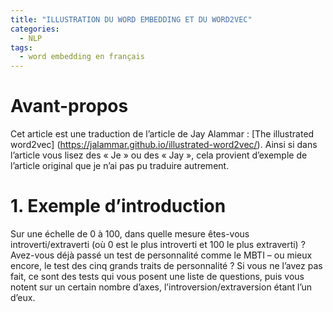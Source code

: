 ```yaml
---
title: "ILLUSTRATION DU WORD EMBEDDING ET DU WORD2VEC"
categories:
  - NLP
tags:
  - word embedding en français
---
```




# Avant-propos

Cet article est une traduction de l’article de Jay Alammar : [The illustrated word2vec] (https://jalammar.github.io/illustrated-word2vec/). Ainsi si dans l’article vous lisez des « Je » ou des « Jay », cela provient d’exemple de l’article original que je n’ai pas pu traduire autrement. 


# 1. Exemple d’introduction

Sur une échelle de 0 à 100, dans quelle mesure êtes-vous introverti/extraverti (où 0 est le plus introverti et 100 le plus extraverti) ? Avez-vous déjà passé un test de personnalité comme le MBTI – ou mieux encore, le test des cinq grands traits de personnalité ? Si vous ne l’avez pas fait, ce sont des tests qui vous posent une liste de questions, puis vous notent sur un certain nombre d’axes, l’introversion/extraversion étant l’un d’eux.

